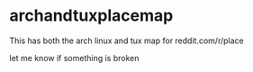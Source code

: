 # archandtuxplacemap

This has both the arch linux and tux map for reddit.com/r/place

let me know if something is broken 
